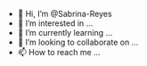 - 👋 Hi, I’m @Sabrina-Reyes
- 👀 I’m interested in ...
- 🌱 I’m currently learning ...
- 💞️ I’m looking to collaborate on ...
- 📫 How to reach me ...

<!---
Sabrina-Reyes/Sabrina-Reyes is a ✨ special ✨ repository because its `README.md` (this file) appears on your GitHub profile.
You can click the Preview link to take a look at your changes.
--->
